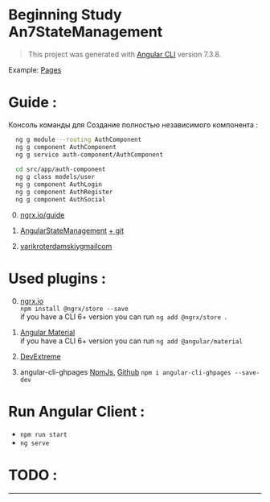 # Beginning Study An7StateManagement

> This project was generated with [Angular CLI](https://github.com/angular/angular-cli) version 7.3.8.

Example: [Pages](https://snisaronline.github.io/StateManagement/project)

# Guide :
  Консоль команды для Создание полностью независимого компонента :
```bash
  ng g module --routing AuthComponent
  ng g component AuthComponent
  ng g service auth-component/AuthComponent
  
  cd src/app/auth-component
  ng g class models/user
  ng g component AuthLogin
  ng g component AuthRegister
  ng g component AuthSocial
```
  
  0) [ngrx.io/guide](https://ngrx.io/guide/store#store)
  
  1) [AngularStateManagement](https://dzone.com/articles/angular-app-state-management-with-ngrx)
  [+ git](https://github.com/SnisarOnline/AngularStateManagement)
  
  2) [yarikroterdamskiygmailcom](https://github.com/yarikroterdamskiygmailcom/full_stack_project)

# Used plugins :
  0) [ngrx.io](https://ngrx.io/guide/store) <br>
    `npm install @ngrx/store --save` <br>
    if you have a CLI 6+ version you can run `ng add @ngrx/store `.
  
  1) [Angular Material](https://material.angular.io/)<br>
    if you have a CLI 6+ version you can run `ng add @angular/material`
 
  2) [DevExtreme](https://js.devexpress.com/)<br>
     
  3) angular-cli-ghpages
  [NpmJs](https://www.npmjs.com/package/angular-cli-ghpages#installation--setup),
  [Github](https://github.com/angular-schule/angular-cli-ghpages)
  `npm i angular-cli-ghpages --save-dev`
  
# Run Angular Client :
  - `npm run start` 
  - `ng serve`
  
# TODO :
-------
